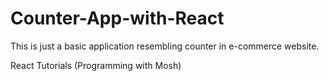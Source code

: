 # Counter-App-with-React

This is just a basic application resembling counter in e-commerce website.

React Tutorials (Programming with Mosh)
